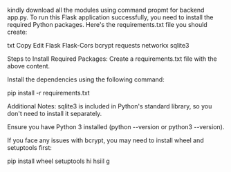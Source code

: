 kindly download all the modules using command propmt for backend app.py.
To run this Flask application successfully, you need to install the required Python packages. Here's the requirements.txt file you should create:

txt
Copy
Edit
Flask
Flask-Cors
bcrypt
requests
networkx
sqlite3

Steps to Install Required Packages:
Create a requirements.txt file with the above content.

Install the dependencies using the following command:

pip install -r requirements.txt

Additional Notes:
sqlite3 is included in Python's standard library, so you don't need to install it separately.

Ensure you have Python 3 installed (python --version or python3 --version).

If you face any issues with bcrypt, you may need to install wheel and setuptools first:

pip install wheel setuptools
hi
hsiil
g
